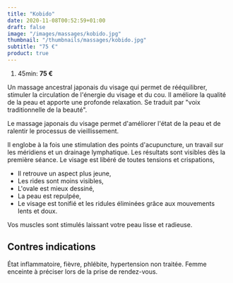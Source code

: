 ```yaml
---
title: "Kobido"
date: 2020-11-08T00:52:59+01:00
draft: false
image: "/images/massages/kobido.jpg"
thumbnail: "/thumbnails/massages/kobido.jpg"
subtitle: "75 €"
product: true
---
```


1. 45min: __75 €__

Un massage ancestral japonais du visage qui permet de rééquilibrer, stimuler la circulation de l'énergie du visage et du cou.
Il améliore la qualité de la peau et apporte une profonde relaxation.
Se traduit par "voix traditionnelle de la beauté".

Le massage japonais du visage permet d'améliorer l'état de la peau et de ralentir le processus de vieillissement.

Il englobe à la fois une stimulation des points d'acupuncture, un travail sur les méridiens et un drainage lymphatique.
Les résultats sont visibles dès la première séance.
Le visage est libéré de toutes tensions et crispations,

* Il retrouve un aspect plus jeune,
* Les rides sont moins visibles,
* L'ovale est mieux dessiné,
* La peau est repulpée,
* Le visage est tonifié et les ridules éliminées grâce aux mouvements lents et doux.

Vos muscles sont stimulés laissant votre peau lisse et radieuse.


## Contres indications

État inflammatoire, fièvre, phlébite, hypertension non traitée.
Femme enceinte à préciser lors de la prise de rendez-vous.